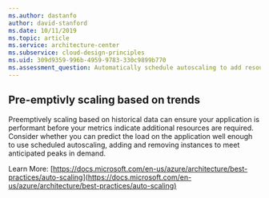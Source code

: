 ```yaml
---
ms.author: dastanfo
author: david-stanford
ms.date: 10/11/2019
ms.topic: article
ms.service: architecture-center
ms.subservice: cloud-design-principles
ms.uid: 309d9359-996b-4959-9783-330c9899b770
ms.assessment_question: Automatically schedule autoscaling to add resources based on time of day trends
---
```

## Pre-emptivly scaling based on trends


Preemptively scaling based on historical data can ensure your application is performant before your metrics indicate additional resources are required. Consider whether you can predict the load on the application well enough to use scheduled autoscaling, adding and removing instances to meet anticipated peaks in demand.

Learn More: [https://docs.microsoft.com/en-us/azure/architecture/best-practices/auto-scaling](https://docs.microsoft.com/en-us/azure/architecture/best-practices/auto-scaling)